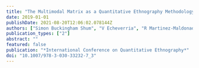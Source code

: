 ```yaml
---
title: "The Multimodal Matrix as a Quantitative Ethnography Methodology"
date: 2019-01-01
publishDate: 2021-08-20T12:06:02.078144Z
authors: ["Simon Buckingham Shum", "V Echeverria", "R Martinez-Maldonado"]
publication_types: ["2"]
abstract: ""
featured: false
publication: "*International Conference on Quantitative Ethnography*"
doi: "10.1007/978-3-030-33232-7_3"
---
```


